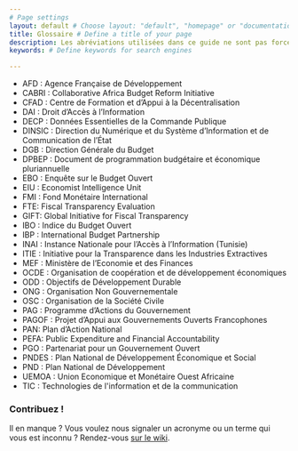 ```yaml
---
# Page settings
layout: default # Choose layout: "default", "homepage" or "documentation-archive"
title: Glossaire # Define a title of your page
description: Les abréviations utilisées dans ce guide ne sont pas forcément connues de tous et forment un jargon professionnel parfois peu accessible. Nous les avons donc listées ici avec leur signification. # Define a description of your page
keywords: # Define keywords for search engines

---
```

  
* AFD : Agence Française de Développement 
* CABRI : Collaborative Africa Budget Reform Initiative
* CFAD : Centre de Formation et d’Appui à la Décentralisation
* DAI : Droit d’Accès à l’Information
* DECP : Données Essentielles de la Commande Publique
* DINSIC : Direction du Numérique et du Système d’Information et de Communication de l’État 
* DGB :   Direction Générale du Budget
* DPBEP : Document de programmation budgétaire et économique pluriannuelle 
* EBO : Enquête sur le Budget Ouvert
* EIU : Economist Intelligence Unit
* FMI : Fond Monétaire International
* FTE: Fiscal Transparency Evaluation
* GIFT: Global Initiative for Fiscal Transparency
* IBO : Indice du Budget Ouvert
* IBP : International Budget Partnership
* INAI : Instance Nationale pour l’Accès à l’Information (Tunisie) 
* ITIE : Initiative pour la Transparence dans les Industries Extractives
* MEF : Ministère de l’Economie et des Finances
* OCDE : Organisation de coopération et de développement économiques
* ODD : Objectifs de Développement Durable
* ONG : Organisation Non Gouvernementale 
* OSC : Organisation de la Société Civile
* PAG : Programme d’Actions du Gouvernement
* PAGOF : Projet d’Appui aux Gouvernements Ouverts Francophones
* PAN: Plan d’Action National
* PEFA: Public Expenditure and Financial Accountability
* PGO : Partenariat pour un Gouvernement Ouvert
* PNDES : Plan National de Développement Économique et Social 
* PND : Plan National de Développement 
* UEMOA : Union Economique et Monétaire Ouest Africaine
* TIC : Technologies de l'information et de la communication

### Contribuez !

Il en manque ? Vous voulez nous signaler un acronyme ou un terme qui vous est inconnu ? 
Rendez-vous [sur le wiki](https://github.com/datactivist/guide_pagof/wiki). 
